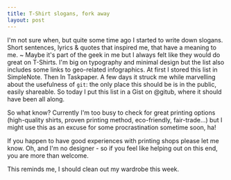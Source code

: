```yaml
--- 
title: T-Shirt slogans, fork away
layout: post
---
```


I'm not sure when, but quite some time ago I started to write down slogans. Short sentences, lyrics & quotes that inspired me, that have a meaning to me.
~
Maybe it's part of the geek in me but I always felt like they would do great on T-Shirts. I'm big on typography and minimal design but the list also includes some links to geo-related infographics.
At first I stored this list in SimpleNote. Then In Taskpaper. A few days it struck me while marvelling about the usefulness of `git`: the only place this should be is in the public, easily shareable. So today I put this list in a Gist on @gitub, where it should have been all along.

<script src="https://gist.github.com/950706.js?file=T-Shirt%20Slogans.md"></script>

So what know? Currently I'm too busy to check for great printing options (high-quality shirts, proven printing method, eco-friendly, fair-trade...) but I might use this as an excuse for some procrastination sometime soon, ha!

If you happen to have good experiences with printing shops please let me know. Oh, and I'm no designer - so if you feel like helping out on this end, you are more than welcome.

This reminds me, I should clean out my wardrobe this week.

